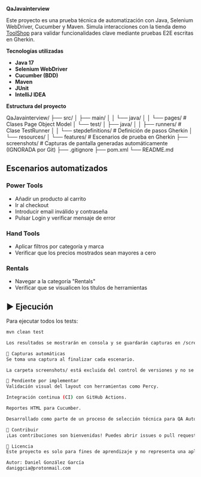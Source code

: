 **QaJavainterview**

Este proyecto es una prueba técnica de automatización con Java, Selenium WebDriver, Cucumber y Maven. 
Simula interacciones con la tienda demo [ToolShop](https://practicesoftwaretesting.com/) para validar 
funcionalidades clave mediante pruebas E2E escritas en Gherkin.

**Tecnologías utilizadas**

- **Java 17**
- **Selenium WebDriver**
- **Cucumber (BDD)**
- **Maven**
- **JUnit**
- **IntelliJ IDEA**

**Estructura del proyecto**

QaJavainterview/
├── src/
│ ├── main/
│ │ └── java/
│ │ └── pages/ # Clases Page Object Model
│ └── test/
│ ├── java/
│ │ ├── runners/ # Clase TestRunner
│ │ └── stepdefinitions/ # Definición de pasos Gherkin
│ └── resources/
│ └── features/ # Escenarios de prueba en Gherkin
├── screenshots/ # Capturas de pantalla generadas automáticamente (IGNORADA por Git)
├── .gitignore
├── pom.xml
└── README.md

##  Escenarios automatizados

###  Power Tools
- Añadir un producto al carrito
- Ir al checkout
- Introducir email inválido y contraseña
- Pulsar Login y verificar mensaje de error

###  Hand Tools
- Aplicar filtros por categoría y marca
- Verificar que los precios mostrados sean mayores a cero

###  Rentals
- Navegar a la categoría "Rentals"
- Verificar que se visualicen los títulos de herramientas

## ▶ Ejecución

Para ejecutar todos los tests:

```bash
mvn clean test

Los resultados se mostrarán en consola y se guardarán capturas en /screenshots.

📸 Capturas automáticas
Se toma una captura al finalizar cada escenario.

La carpeta screenshots/ está excluida del control de versiones y no se sube a GitHub (ver .gitignore).

🚧 Pendiente por implementar
Validación visual del layout con herramientas como Percy.

Integración continua (CI) con GitHub Actions.

Reportes HTML para Cucumber.

Desarrollado como parte de un proceso de selección técnica para QA Automation.

🤝 Contribuir
¡Las contribuciones son bienvenidas! Puedes abrir issues o pull requests para sugerir mejoras o arreglar errores.

📝 Licencia
Este proyecto es solo para fines de aprendizaje y no representa una aplicación de producción real.

Autor: Daniel González García
daniggcia@protonmail.com